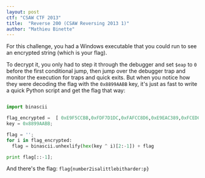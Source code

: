 ```yaml
---
layout: post
ctf: "CSAW CTF 2013"
title:  "Reverse 200 (CSAW Reversing 2013 1)"
author: "Mathieu Binette"
---
```


For this challenge, you had a Windows executable that you could run to see an encrypted string (which is your flag).

To decrypt it, you only had to step it through the debugger and set `$eap` to `0` before the first conditional jump, then jump over the debugger trap and monitor the execution for traps and quick exits. But when you notice how they were decoding the flag with the `0x8899AABB` key, it's just as fast to write a quick Python script and get the flag that way:


```python

import binascii

flag_encrypted =  [ 0xE9F5CCBB,0xFDF7D1DC,0xFAFCC8D6,0xE9EAC389,0xFCEDC3D7,0xE1FBCFD7,0xFAF8C2CF,0xB2EBCFDF,0x8899D7CB ]
key = 0x8899AABB;

flag = '';
for i in flag_encrypted:
  flag = binascii.unhexlify(hex(key ^ i)[2:-1]) + flag

print flag[::-1];

```

And there's the flag: `flag{number2isalittlebitharder:p}`